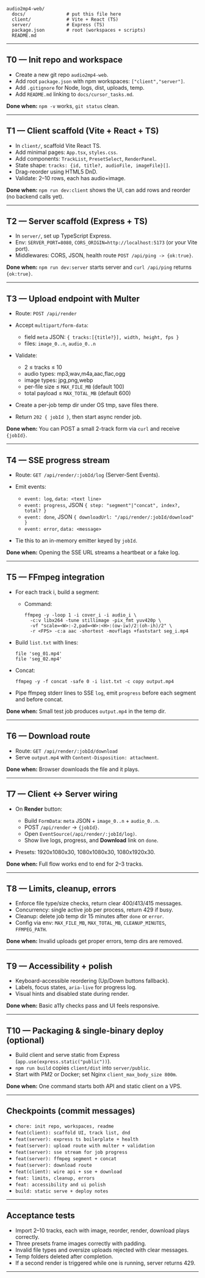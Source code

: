 

```
audio2mp4-web/
  docs/               # put this file here
  client/             # Vite + React (TS)
  server/             # Express (TS)
  package.json        # root (workspaces + scripts)
  README.md
```

---

## T0 — Init repo and workspace

* Create a new git repo `audio2mp4-web`.
* Add root `package.json` with npm workspaces: `["client","server"]`.
* Add `.gitignore` for Node, logs, dist, uploads, temp.
* Add `README.md` linking to `docs/cursor_tasks.md`.

**Done when:** `npm -v` works, `git status` clean.

---

## T1 — Client scaffold (Vite + React + TS)

* In `client/`, scaffold Vite React TS.
* Add minimal pages: `App.tsx`, `styles.css`.
* Add components: `TrackList`, `PresetSelect`, `RenderPanel`.
* State shape: `tracks: {id, title?, audioFile, imageFile}[]`.
* Drag-reorder using HTML5 DnD.
* Validate: 2–10 rows, each has audio+image.

**Done when:** `npm run dev:client` shows the UI, can add rows and reorder (no backend calls yet).

---

## T2 — Server scaffold (Express + TS)

* In `server/`, set up TypeScript Express.
* Env: `SERVER_PORT=8080`, `CORS_ORIGIN=http://localhost:5173` (or your Vite port).
* Middlewares: CORS, JSON, health route `POST /api/ping -> {ok:true}`.

**Done when:** `npm run dev:server` starts server and `curl /api/ping` returns `{ok:true}`.

---

## T3 — Upload endpoint with Multer

* Route: `POST /api/render`
* Accept `multipart/form-data`:

  * field `meta` JSON: `{ tracks:[{title?}], width, height, fps }`
  * files: `image_0..n`, `audio_0..n`
* Validate:

  * 2 ≤ tracks ≤ 10
  * audio types: mp3,wav,m4a,aac,flac,ogg
  * image types: jpg,png,webp
  * per-file size ≤ `MAX_FILE_MB` (default 100)
  * total payload ≤ `MAX_TOTAL_MB` (default 600)
* Create a per-job temp dir under OS tmp, save files there.
* Return `202 { jobId }`, then start async render job.

**Done when:** You can POST a small 2-track form via `curl` and receive `{jobId}`.

---

## T4 — SSE progress stream

* Route: `GET /api/render/:jobId/log` (Server-Sent Events).
* Emit events:

  * `event: log`, `data: <text line>`
  * `event: progress`, JSON `{ step: "segment"|"concat", index?, total? }`
  * `event: done`, JSON `{ downloadUrl: "/api/render/:jobId/download" }`
  * `event: error`, `data: <message>`
* Tie this to an in-memory emitter keyed by `jobId`.

**Done when:** Opening the SSE URL streams a heartbeat or a fake log.

---

## T5 — FFmpeg integration

* For each track i, build a segment:

  * Command:

    ```
    ffmpeg -y -loop 1 -i cover_i -i audio_i \
      -c:v libx264 -tune stillimage -pix_fmt yuv420p \
      -vf "scale=<W>:-2,pad=<W>:<H>:(ow-iw)/2:(oh-ih)/2" \
      -r <FPS> -c:a aac -shortest -movflags +faststart seg_i.mp4
    ```
* Build `list.txt` with lines:

  ```
  file 'seg_01.mp4'
  file 'seg_02.mp4'
  ```
* Concat:

  ```
  ffmpeg -y -f concat -safe 0 -i list.txt -c copy output.mp4
  ```
* Pipe ffmpeg stderr lines to SSE `log`, emit `progress` before each segment and before concat.

**Done when:** Small test job produces `output.mp4` in the temp dir.

---

## T6 — Download route

* Route: `GET /api/render/:jobId/download`
* Serve `output.mp4` with `Content-Disposition: attachment`.

**Done when:** Browser downloads the file and it plays.

---

## T7 — Client ↔ Server wiring

* On **Render** button:

  * Build `FormData`: `meta` JSON + `image_0..n` + `audio_0..n`.
  * POST `/api/render` → `{jobId}`.
  * Open `EventSource(/api/render/:jobId/log)`.
  * Show live logs, progress, and **Download** link on `done`.
* Presets: 1920x1080x30, 1080x1080x30, 1080x1920x30.

**Done when:** Full flow works end to end for 2–3 tracks.

---

## T8 — Limits, cleanup, errors

* Enforce file type/size checks, return clear 400/413/415 messages.
* Concurrency: single active job per process, return 429 if busy.
* Cleanup: delete job temp dir 15 minutes after `done` or `error`.
* Config via env: `MAX_FILE_MB`, `MAX_TOTAL_MB`, `CLEANUP_MINUTES`, `FFMPEG_PATH`.

**Done when:** Invalid uploads get proper errors, temp dirs are removed.

---

## T9 — Accessibility + polish

* Keyboard-accessible reordering (Up/Down buttons fallback).
* Labels, focus states, `aria-live` for progress log.
* Visual hints and disabled state during render.

**Done when:** Basic a11y checks pass and UI feels responsive.

---

## T10 — Packaging & single-binary deploy (optional)

* Build client and serve static from Express (`app.use(express.static("public"))`).
* `npm run build` copies `client/dist` into `server/public`.
* Start with PM2 or Docker; set Nginx `client_max_body_size 800m`.

**Done when:** One command starts both API and static client on a VPS.

---

## Checkpoints (commit messages)

* `chore: init repo, workspaces, readme`
* `feat(client): scaffold UI, track list, dnd`
* `feat(server): express ts boilerplate + health`
* `feat(server): upload route with multer + validation`
* `feat(server): sse stream for job progress`
* `feat(server): ffmpeg segment + concat`
* `feat(server): download route`
* `feat(client): wire api + sse + download`
* `feat: limits, cleanup, errors`
* `feat: accessibility and ui polish`
* `build: static serve + deploy notes`

---

## Acceptance tests

* Import 2–10 tracks, each with image, reorder, render, download plays correctly.
* Three presets frame images correctly with padding.
* Invalid file types and oversize uploads rejected with clear messages.
* Temp folders deleted after completion.
* If a second render is triggered while one is running, server returns 429.

---



